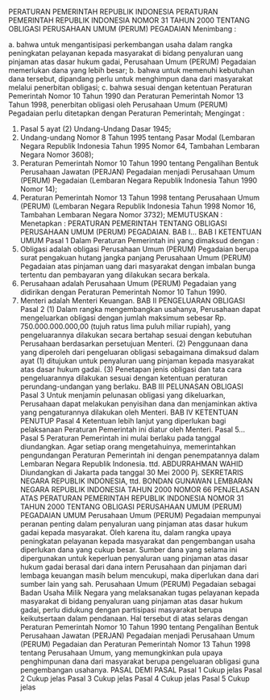  PERATURAN PEMERINTAH REPUBLIK INDONESIA PERATURAN PEMERINTAH REPUBLIK INDONESIA NOMOR 31 TAHUN 2000 TENTANG OBLIGASI PERUSAHAAN UMUM (PERUM) PEGADAIAN
Menimbang :

a. bahwa untuk mengantisipasi perkembangan usaha dalam rangka peningkatan pelayanan kepada masyarakat di bidang penyaluran uang pinjaman atas dasar hukum gadai, Perusahaan Umum (PERUM) Pegadaian memerlukan dana yang lebih besar;
b. bahwa untuk memenuhi kebutuhan dana tersebut, dipandang perlu untuk menghimpun dana dari masyarakat melalui penerbitan obligasi;
c. bahwa sesuai dengan ketentuan Peraturan Pemerintah Nomor 10 Tahun 1990 dan Peraturan Pemerintah Nomor 13 Tahun 1998, penerbitan obligasi oleh Perusahaan Umum (PERUM) Pegadaian perlu ditetapkan dengan Peraturan Pemerintah;
Mengingat :

1. Pasal 5 ayat (2) Undang-Undang Dasar 1945;
2. Undang-undang Nomor 8 Tahun 1995 tentang Pasar Modal (Lembaran Negara Republik Indonesia Tahun 1995 Nomor 64, Tambahan Lembaran Negara Nomor 3608);
3. Peraturan Pemerintah Nomor 10 Tahun 1990 tentang Pengalihan Bentuk Perusahaan Jawatan (PERJAN) Pegadaian menjadi Perusahaan Umum (PERUM) Pegadaian (Lembaran Negara Republik Indonesia Tahun 1990 Nomor 14);
4. Peraturan Pemerintah Nomor 13 Tahun 1998 tentang Perusahaan Umum (PERUM) (Lembaran Negara Republik Indonesia Tahun 1998 Nomor 16, Tambahan Lembaran Negara Nomor 3732);
MEMUTUSKAN :
 Menetapkan : PERATURAN PEMERINTAH TENTANG OBLIGASI PERUSAHAAN UMUM (PERUM) PEGADAIAN. BAB I...
BAB I KETENTUAN UMUM
Pasal 1
Dalam Peraturan Pemerintah ini yang dimaksud dengan :
1. Obligasi adalah obligasi Perusahaan Umum (PERUM) Pegadaian berupa surat pengakuan hutang jangka panjang Perusahaan Umum (PERUM) Pegadaian atas pinjaman uang dari masyarakat dengan imbalan bunga tertentu dan pembayaran yang dilakukan secara berkala.
2. Perusahaan adalah Perusahaan Umum (PERUM) Pegadaian yang didirikan dengan Peraturan Pemerintah Nomor 10 Tahun 1990.
3. Menteri adalah Menteri Keuangan.
BAB II PENGELUARAN OBLIGASI
Pasal 2
(1) Dalam rangka mengembangkan usahanya, Perusahaan dapat mengeluarkan obligasi dengan jumlah maksimum sebesar Rp.
750.000.000.000,00 (tujuh ratus lima puluh miliar rupiah), yang pengeluarannya dilakukan secara bertahap sesuai dengan kebutuhan Perusahaan berdasarkan persetujuan Menteri.
(2) Penggunaan dana yang diperoleh dari pengeluaran obligasi sebagaimana dimaksud dalam ayat (1) ditujukan untuk penyaluran uang pinjaman kepada masyarakat atas dasar hukum gadai.
(3) Penetapan jenis obligasi dan tata cara pengeluarannya dilakukan sesuai dengan ketentuan peraturan perundang-undangan yang berlaku.
BAB III PELUNASAN OBLIGASI
Pasal 3
Untuk menjamin pelunasan obligasi yang dikeluarkan, Perusahaan dapat melakukan penyisihan dana dan menjaminkan aktiva yang pengaturannya dilakukan oleh Menteri.
BAB IV KETENTUAN PENUTUP
Pasal 4
Ketentuan lebih lanjut yang diperlukan bagi pelaksanaan Peraturan Pemerintah ini diatur oleh Menteri. Pasal 5...
Pasal 5
Peraturan Pemerintah ini mulai berlaku pada tanggal diundangkan. Agar setiap orang mengetahuinya, memerintahkan pengundangan Peraturan Pemerintah ini dengan penempatannya dalam Lembaran Negara Republik Indonesia. ttd. ABDURRAHMAN WAHID Diundangkan di Jakarta pada tanggal 30 Mei 2000 Pj. SEKRETARIS NEGARA REPUBLIK INDONESIA, ttd. BONDAN GUNAWAN LEMBARAN NEGARA REPUBLIK INDONESIA TAHUN 2000 NOMOR 66 PENJELASAN ATAS PERATURAN PEMERINTAH REPUBLIK INDONESIA NOMOR 31 TAHUN 2000 TENTANG OBLIGASI PERUSAHAAN UMUM (PERUM) PEGADAIAN UMUM Perusahaan Umum (PERUM) Pegadaian mempunyai peranan penting dalam penyaluran uang pinjaman atas dasar hukum gadai kepada masyarakat. Oleh karena itu, dalam rangka upaya peningkatan pelayanan kepada masyarakat dan pengembangan usaha diperlukan dana yang cukup besar. Sumber dana yang selama ini dipergunakan untuk keperluan penyaluran uang pinjaman atas dasar hukum gadai berasal dari dana intern Perusahaan dan pinjaman dari lembaga keuangan masih belum mencukupi, maka diperlukan dana dari sumber lain yang sah. Perusahaan Umum (PERUM) Pegadaian sebagai Badan Usaha Milik Negara yang melaksanakan tugas pelayanan kepada masyarakat di bidang penyaluran uang pinjaman atas dasar hukum gadai, perlu didukung dengan partisipasi masyarakat berupa keikutsertaan dalam pendanaan. Hal tersebut di atas selaras dengan Peraturan Pemerintah Nomor 10 Tahun 1990 tentang Pengalihan Bentuk Perusahaan Jawatan (PERJAN) Pegadaian menjadi Perusahaan Umum (PERUM) Pegadaian dan Peraturan Pemerintah Nomor 13 Tahun 1998 tentang Perusahaan Umum, yang memungkinkan pula upaya penghimpunan dana dari masyarakat berupa pengeluaran obligasi guna pengembangan usahanya. PASAL DEMI PASAL
Pasal 1
Cukup jelas
Pasal 2
Cukup jelas
Pasal 3
Cukup jelas
Pasal 4
Cukup jelas
Pasal 5
Cukup jelas